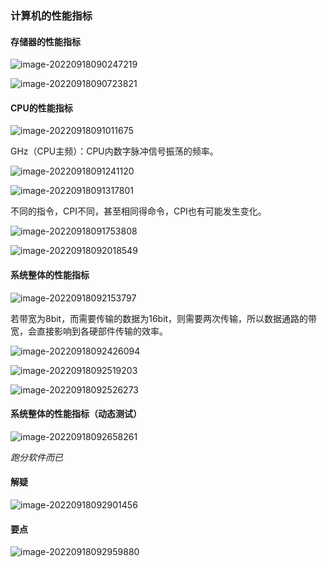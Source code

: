 



### 计算机的性能指标

#### 存储器的性能指标

![image-20220918090247219](C:\Users\dell\AppData\Roaming\Typora\typora-user-images\image-20220918090247219.png)

 

![image-20220918090723821](C:\Users\dell\AppData\Roaming\Typora\typora-user-images\image-20220918090723821.png)

#### CPU的性能指标

![image-20220918091011675](C:\Users\dell\AppData\Roaming\Typora\typora-user-images\image-20220918091011675.png)

GHz（CPU主频）：CPU内数字脉冲信号振荡的频率。

![image-20220918091241120](C:\Users\dell\AppData\Roaming\Typora\typora-user-images\image-20220918091241120.png)

![image-20220918091317801](C:\Users\dell\AppData\Roaming\Typora\typora-user-images\image-20220918091317801.png)

不同的指令，CPI不同，甚至相同得命令，CPI也有可能发生变化。

![image-20220918091753808](C:\Users\dell\AppData\Roaming\Typora\typora-user-images\image-20220918091753808.png)



![image-20220918092018549](C:\Users\dell\AppData\Roaming\Typora\typora-user-images\image-20220918092018549.png)

#### 系统整体的性能指标

![image-20220918092153797](C:\Users\dell\AppData\Roaming\Typora\typora-user-images\image-20220918092153797.png)

若带宽为8bit，而需要传输的数据为16bit，则需要两次传输，所以数据通路的带宽，会直接影响到各硬部件传输的效率。





![image-20220918092426094](C:\Users\dell\AppData\Roaming\Typora\typora-user-images\image-20220918092426094.png)

![image-20220918092519203](C:\Users\dell\AppData\Roaming\Typora\typora-user-images\image-20220918092519203.png)

![image-20220918092526273](C:\Users\dell\AppData\Roaming\Typora\typora-user-images\image-20220918092526273.png)

#### 系统整体的性能指标（动态测试）

![image-20220918092658261](C:\Users\dell\AppData\Roaming\Typora\typora-user-images\image-20220918092658261.png)

*跑分软件而已*

#### 解疑

![image-20220918092901456](C:\Users\dell\AppData\Roaming\Typora\typora-user-images\image-20220918092901456.png)

#### 要点

![image-20220918092959880](C:\Users\dell\AppData\Roaming\Typora\typora-user-images\image-20220918092959880.png)